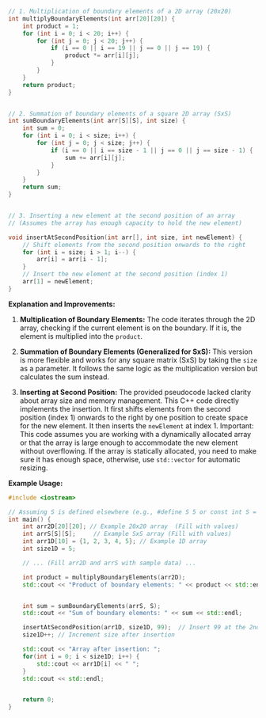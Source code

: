 ```c++
// 1. Multiplication of boundary elements of a 2D array (20x20)
int multiplyBoundaryElements(int arr[20][20]) {
    int product = 1;
    for (int i = 0; i < 20; i++) {
        for (int j = 0; j < 20; j++) {
            if (i == 0 || i == 19 || j == 0 || j == 19) {
                product *= arr[i][j];
            }
        }
    }
    return product;
}


// 2. Summation of boundary elements of a square 2D array (SxS)
int sumBoundaryElements(int arr[S][S], int size) {
    int sum = 0;
    for (int i = 0; i < size; i++) {
        for (int j = 0; j < size; j++) {
            if (i == 0 || i == size - 1 || j == 0 || j == size - 1) {
                sum += arr[i][j];
            }
        }
    }
    return sum;
}


// 3. Inserting a new element at the second position of an array
// (Assumes the array has enough capacity to hold the new element)

void insertAtSecondPosition(int arr[], int size, int newElement) {
    // Shift elements from the second position onwards to the right
    for (int i = size; i > 1; i--) { 
        arr[i] = arr[i - 1];
    }
    // Insert the new element at the second position (index 1)
    arr[1] = newElement;
}


```

**Explanation and Improvements:**

1. **Multiplication of Boundary Elements:** The code iterates through the 2D array, checking if the current element is on the boundary.  If it is, the element is multiplied into the `product`.

2. **Summation of Boundary Elements (Generalized for SxS):** This version is more flexible and works for any square matrix (SxS) by taking the `size` as a parameter. It follows the same logic as the multiplication version but calculates the sum instead.

3. **Inserting at Second Position:** The provided pseudocode lacked clarity about array size and memory management. This C++ code directly implements the insertion. It first shifts elements from the second position (index 1) onwards to the right by one position to create space for the new element. It then inserts the `newElement` at index 1.  Important: This code assumes you are working with a dynamically allocated array or that the array is large enough to accommodate the new element without overflowing.  If the array is statically allocated, you need to make sure it has enough space, otherwise, use `std::vector` for automatic resizing.


**Example Usage:**


```c++
#include <iostream>

// Assuming S is defined elsewhere (e.g., #define S 5 or const int S = 5)
int main() {
    int arr2D[20][20]; // Example 20x20 array  (Fill with values)
    int arrS[S][S];     // Example SxS array (Fill with values)
    int arr1D[10] = {1, 2, 3, 4, 5}; // Example 1D array
    int size1D = 5;

    // ... (Fill arr2D and arrS with sample data) ...

    int product = multiplyBoundaryElements(arr2D);
    std::cout << "Product of boundary elements: " << product << std::endl;


    int sum = sumBoundaryElements(arrS, S);
    std::cout << "Sum of boundary elements: " << sum << std::endl;

    insertAtSecondPosition(arr1D, size1D, 99);  // Insert 99 at the 2nd position
    size1D++; // Increment size after insertion

    std::cout << "Array after insertion: ";
    for(int i = 0; i < size1D; i++) {
        std::cout << arr1D[i] << " ";
    }
    std::cout << std::endl;


    return 0;
}
```
